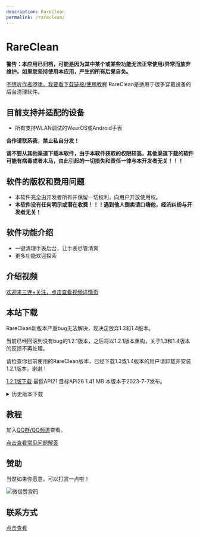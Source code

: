 ```yaml
---
description: RareClean
permalink: /rareclean/
---
```

# RareClean

**警告：本应用已归档，可能是因为其中某个或某些功能无法正常使用/异常而放弃维护。如果您坚持使用本应用，产生的所有后果自负。**

[不想听作者啰嗦，我要看下载链接/使用教程](#目前的下载和安装渠道)
RareClean是适用于很多穿戴设备的后台清理软件。

## 目前支持并适配的设备
* 所有支持WLAN调试的WearOS或Android手表

**合作请联系我，禁止私自分发！**

**请不要从其他渠道下载本软件，由于本软件获取的权限较高，其他渠道下载的软件可能有病毒或者木马，由此引起的一切损失和责任一律与本开发者无关！！！**

## 软件的版权和费用问题
* 本软件完全由开发者所有并保留一切权利，向用户开放使用权。
* **本软件没有任何明示或潜在收费！！！遇到他人倒卖请口嗨他，经济纠纷与开发者无关！**

## 软件功能介绍
* 一键清理手表后台，让手表尽管清爽
* 更多功能欢迎探索

## 介绍视频

[欢迎来三连+关注，点击查看视频详情页](https://www.bilibili.com/video/av488623632/)

## 本站下载

RareClean新版本严重bug无法解决，现决定放弃1.3和1.4版本。

当前已经回滚到没有bug的1.2.1版本，之后将以1.2.1版本重构，关于1.3和1.4版本的反馈不再处理。

请检查你目前使用的RareClean版本，已经下载1.3或1.4版本的用户请卸载并安装1.2.1版本，谢谢！

[1.2.1版下载](http://mobvoi-search-public.mobvoi.com/mobvoi-apk/awch/com.yuanwow.rareclean_4_wear_all_c5b9cbb412ee01c0a10a43dc70997d6e.apk)
最低API21
目标API26
1.41 MB
本版本于2023-7-7发布。

<details markdown='1'><summary>历史版本下载</summary>

[1.2版下载](http://mobvoi-search-public.mobvoi.com/mobvoi-apk/awch/com.yuanwow.rareclean_3_wear_all_6fa3cafed42f71d0c946a089c7b54116.apk)
本版本于2023-7-1发布。

</details>

## 教程

加入[QQ群/QQ频道](/lianxi)查看。

[点击查看常见问题解答](/rareboxproblem)

## 赞助

当然如果你愿意，可以打赏一点啦！


![微信赞赏码](http://i.imgloc.com/2023/03/18/LvZkF.png)

## 联系方式
[点击查看](/lianxi)